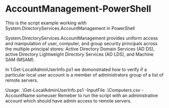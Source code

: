 # AccountManagement-PowerShell
This is the script example working with System.DirectoryServices.AccountManagement in PowerShell


System.DirectoryServices.AccountManagement provides uniform access and manipulation of user, computer, and group security principals across the multiple principal stores: Active Directory Domain Services (AD DS), active Directory Lightweight Directory Services (AD LDS), and Machine SAM (MSAM). 

In 1.Get-LocalAdminUserInfo.ps1 we domonstrated how to verify if a particular local user account is a member of administrators group of a list of remote servers.

Usage: .\Get-LocalAdminUserInfo.ps1 -InputFile .\Computers.csv -AccountName someuser
Remeber to run the script with an administrative account which should have admin access to remote servers.